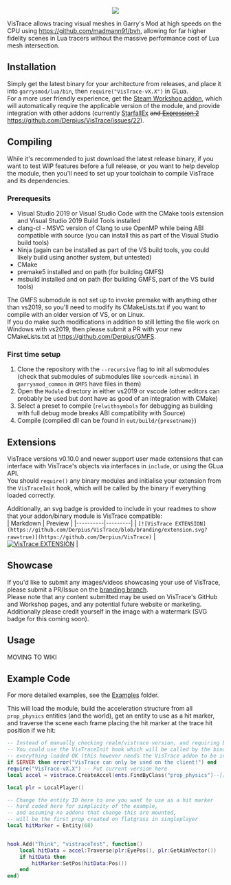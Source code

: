 <p align="center">
	<a href="https://steamcommunity.com/sharedfiles/filedetails/?id=2531198548">
		<img src="https://github.com/Derpius/VisTrace/blob/branding/banner.png?raw=true" />
	</a>
</p>

VisTrace allows tracing visual meshes in Garry's Mod at high speeds on the CPU using https://github.com/madmann91/bvh, allowing for far higher fidelity scenes in Lua tracers without the massive performance cost of Lua mesh intersection.  

## Installation
Simply get the latest binary for your architecture from releases, and place it into `garrysmod/lua/bin`, then `require("VisTrace-vX.X")` in GLua.  
For a more user friendly experience, get the [Steam Workshop addon](https://steamcommunity.com/sharedfiles/filedetails/?id=2531198548), which will automatically require the applicable version of the module, and provide integration with other addons (currently [StarfallEx](https://github.com/thegrb93/StarfallEx) ~~and [Expression 2](https://github.com/wiremod/wire)~~ https://github.com/Derpius/VisTrace/issues/22).  

## Compiling
While it's recommended to just download the latest release binary, if you want to test WIP features before a full release, or you want to help develop the module, then you'll need to set up your toolchain to compile VisTrace and its dependencies.  

### Prerequesits
* Visual Studio 2019 or Visual Studio Code with the CMake tools extension and Visual Studio 2019 Build Tools installed
* clang-cl - MSVC version of Clang to use OpenMP while being ABI compatible with source (you can install this as part of the Visual Studio build tools)
* Ninja (again can be installed as part of the VS build tools, you could likely build using another system, but untested)
* CMake
* premake5 installed and on path (for building GMFS)
* msbuild installed and on path (for building GMFS, part of the VS build tools)

The GMFS submodule is not set up to invoke premake with anything other than vs2019, so you'll need to modify its CMakeLists.txt if you want to compile with an older version of VS, or on Linux.  
If you do make such modifications in addition to still letting the file work on Windows with vs2019, then please submit a PR with your new CMakeLists.txt at https://github.com/Derpius/GMFS.  

### First time setup
1. Clone the repository with the `--recursive` flag to init all submodules (check that submodules of submodules like `sourcedk-minimal` in `garrysmod_common` in `GMFS` have files in them)
2. Open the `Module` directory in either vs2019 or vscode (other editors can probably be used but dont have as good of an integration with CMake)  
3. Select a preset to compile (`relwithsymbols` for debugging as building with full debug mode breaks ABI compatibility with Source)
4. Compile (compiled dll can be found in `out/build/{presetname}`)

## Extensions
VisTrace versions v0.10.0 and newer support user made extensions that can interface with VisTrace's objects via interfaces in `include`, or using the GLua API.  
You should `require()` any binary modules and initialise your extension from the `VisTraceInit` hook, which will be called by the binary if everything loaded correctly.  

Additionally, an svg badge is provided to include in your readmes to show that your addon/binary module is VisTrace compatible:  
| Markdown | Preview |
|----------|---------|
| `[![VisTrace EXTENSION](https://github.com/Derpius/VisTrace/blob/branding/extension.svg?raw=true)](https://github.com/Derpius/VisTrace)` | [![VisTrace EXTENSION](https://github.com/Derpius/VisTrace/blob/branding/extension.svg?raw=true)](https://github.com/Derpius/VisTrace) |

## Showcase
If you'd like to submit any images/videos showcasing your use of VisTrace, please submit a PR/Issue on the [branding branch](https://github.com/Derpius/VisTrace/tree/branding).  
Please note that any content submitted may be used on VisTrace's GitHub and Workshop pages, and any potential future website or marketing.  
Additionally please credit yourself in the image with a watermark (SVG badge for this coming soon).  

## Usage
MOVING TO WIKI

## Example Code
For more detailed examples, see the [Examples](https://github.com/Derpius/VisTrace/tree/master/Examples) folder.  

This will load the module, build the acceleration structure from all `prop_physics` entities (and the world), get an entity to use as a hit marker, and traverse the scene each frame placing the hit marker at the trace hit position if we hit:
```lua
-- Instead of manually checking realm/vistrace version, and requiring by hand
-- You could use the VisTraceInit hook which will be called by the binary if
-- everything loaded OK (this however needs the VisTrace addon to be installed)
if SERVER then error("VisTrace can only be used on the client!") end
require("VisTrace-vX.X") -- Put current version here
local accel = vistrace.CreateAccel(ents.FindByClass("prop_physics")--[[, false]]) -- Pass false here to disable tracing world (useful if you just want to interact with entities)

local plr = LocalPlayer()

-- Change the entity ID here to one you want to use as a hit marker
-- hard coded here for simplicity of the example,
-- and assuming no addons that change this are mounted,
-- will be the first prop created on flatgrass in singleplayer
local hitMarker = Entity(68) 


hook.Add("Think", "vistraceTest", function()
	local hitData = accel:Traverse(plr:EyePos(), plr:GetAimVector())
	if hitData then
		hitMarker:SetPos(hitData:Pos())
	end
end)
```
